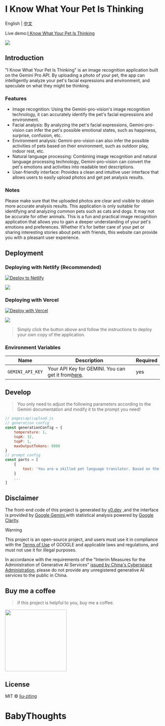 # I Know What Your Pet Is Thinking

English | [中文](README_cn.md)

Live demo:[I Know What Your Pet Is Thinking](https://iknowwhatyourcatisthinking.netlify.app)

<img src="https://iknowwhatyourcatisthinking.netlify.app/demo.jpg"/>

## Introduction

"I Know What Your Pet Is Thinking" is an image recognition application built on the Gemini Pro API. By uploading a photo of your pet, the app can intelligently analyze your pet's facial expressions and environment, and speculate on what they might be thinking.

### Features

-   Image recognition: Using the Gemini-pro-vision's image recognition technology, it can accurately identify the pet's facial expressions and environment.
-   Facial analysis: By analyzing the pet's facial expressions, Gemini-pro-vision can infer the pet's possible emotional states, such as happiness, surprise, confusion, etc.
-   Environment analysis: Gemini-pro-vision can also infer the possible activities of pets based on their environment, such as outdoor play, indoor rest, etc.
-   Natural language processing: Combining image recognition and natural language processing technology, Gemini-pro-vision can convert the pet's emotions and activities into readable text descriptions.
-   User-friendly interface: Provides a clean and intuitive user interface that allows users to easily upload photos and get pet analysis results.

### Notes

Please make sure that the uploaded photos are clear and visible to obtain more accurate analysis results.
This application is only suitable for identifying and analyzing common pets such as cats and dogs. It may not be accurate for other animals.
This is a fun and practical image recognition application that allows you to gain a deeper understanding of your pet's emotions and preferences. Whether it's for better care of your pet or sharing interesting stories about pets with friends, this website can provide you with a pleasant user experience.

## Deployment

### Deploying with Netlify (Recommended)

[![Deploy to Netlify](https://www.netlify.com/img/deploy/button.svg)](https://app.netlify.com/start/deploy?repository=https://github.com/liu-ziting/PetThoughts)

<img src="https://iknowwhatyourcatisthinking.netlify.app/v1.png"/>

### Deploying with Vercel

[![Deploy with Vercel](https://vercel.com/button)](https://vercel.com/new/clone?repository-url=https://github.com/liu-ziting/PetThoughts&env=GEMINI_API_KEY)

<img src="https://iknowwhatyourcatisthinking.netlify.app/v2.png"/>

> Simply click the button above and follow the instructions to deploy your own copy of the application.

### Environment Variables

| Name             | Description                                                                                   | Required |
| ---------------- | --------------------------------------------------------------------------------------------- | -------- |
| `GEMINI_API_KEY` | Your API Key for GEMINI. You can get it from[here](https://makersuite.google.com/app/apikey). | yes      |

## Develop

> You only need to adjust the following parameters according to the Gemini documentation and modify it to the prompt you need!

```javascript
// pages\api\upload.js
// generation config
const generationConfig = {
    temperature: 1,
    topK: 32,
    topP: 1,
    maxOutputTokens: 8000
}
// prompt config
const parts = [
    {
        text: 'You are a skilled pet language translator. Based on the photos uploaded by users, you identify what kind of pet it is and accurately guess the pet's emotions and thoughts. You can guess what the pet wants to say based on the pet's body language, expression, and surrounding environment. After the translation, please give the "voice" of the pet according to the tone of the pet. Speak more naturally and answer in Chinese. The format is as follows: 🐶: <What kind of pet is this> <What the pet is thinking>. If there is no pet in the picture uploaded by the user, it will return "There is no pet in the picture~""'
    }
    ...
]
```

## Disclaimer

The front-end code of this project is generated by [v0.dev](https://v0.dev/t/AqOuyxMjm7u 'v0.dev') ,and the interface is provided by [Google Gemini](https://deepmind.google/technologies/gemini/#introduction 'Google Gemini'),with statistical analysis powered by [Google Clarity](https://clarity.microsoft.com 'Google Clarity').

> [!WARNING]
> This project is an open-source project, and users must use it in compliance with the [Terms of Use](https://ai.google.dev/terms) of GOOGLE and applicable laws and regulations, and must not use it for illegal purposes.
>
> In accordance with the requirements of the "Interim Measures for the Administration of Generative AI Services" [issued by China's Cyberspace Administration](http://www.cac.gov.cn/2023-07/13/c_1690898327029107.htm), please do not provide any unregistered generative AI services to the public in China.


## Buy me a coffee

> if this project is helpful to you, buy me a coffee.

<img style="width:200px" src="https://iknowwhatyourcatisthinking.netlify.app/qrcode.jpg"/>

## License

MIT © [liu-ziting](https://github.com/liu-ziting/PetThoughts/blob/main/LICENSE.txt)
# BabyThoughts
